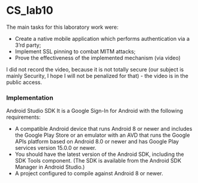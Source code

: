 # CS_lab10
The main tasks for this laboratory work were:

* Create a native mobile application which performs authentication via a 3’rd party;
* Implement SSL pinning to combat MITM attacks;
* Prove the effectiveness of the implemented mechanism (via video)

I did not record the video, because it is not totally secure (our subject is mainly Security, I hope I will not be penalized for that) - the video is in the public access. 

### Implementation 
Android Studio SDK
It is a Google Sign-In for Android with the following requirements:

* A compatible Android device that runs Android 8 or newer and includes the Google Play Store or an emulator with an AVD that runs the Google APIs platform based on Android 8.0 or newer and has Google Play services version 15.0.0 or newer.
* You should have the latest version of the Android SDK, including the SDK Tools component. 
(The SDK is available from the Android SDK Manager in Android Studio.)
* A project configured to compile against Android 8 or newer.
